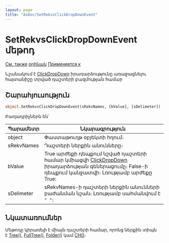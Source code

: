 ```yaml
---
layout: page
title: "AsDoc/SetRekvsClickDropDownEvent"
---
```


# SetRekvsClickDropDownEvent մեթոդ

[См. также](SetGridColsClickDropDownEvent.html) [օրինակ](../../Examples/E_SetRekvsClickDropDownEvent.html) [Применяется к](../Asdoc.md)

Նշանակում է  [ClickDropDown](../../ScriptProcs/ClickDropDown.html) իրադարձությունը առաջացնելու հայտանիշը տրված դաշտերի բազմության համար

## Շարահյուսություն


``` vb
object.SetRekvsClickDropDownEvent(sRekvNames, [bValue], [sDelimeter])
```

Բաղադրիչներն են՝ 

| Պարամետր | Նկարագրություն |
|--|--|
| object | Փաստաթուղթ օբյեկտի հղում։|
| sRekvNames | Դաշտերի ներքին անունները։ |
| bValue |True  արժեքի դեպքում նշված դաշտերի համար կմիացվի [ClickDropDown](../../ScriptProcs/ClickDropDown.html) իրադարձության գեներացումը։ False-ի դեպքում կանջատվի։ Լռությամբ արժեքը  True:|
| sDelimeter |sRekvNames-ի դաշտերի ներքին անունների բաժանման նշան։ Լռությամբ սահմանվում է `" "`։|


## Նկատառումներ

Մեթոդը կիրառելի է միայն դաշտերի համար, որոնց ներքին տիպն է [Tree()](../../Types/Tree().html), [FullTree()](../../Types/FULLTREE().html), [Folder()](../../Types/Folder().html) կամ [CH()](../../Types/Ch().html)։ 

